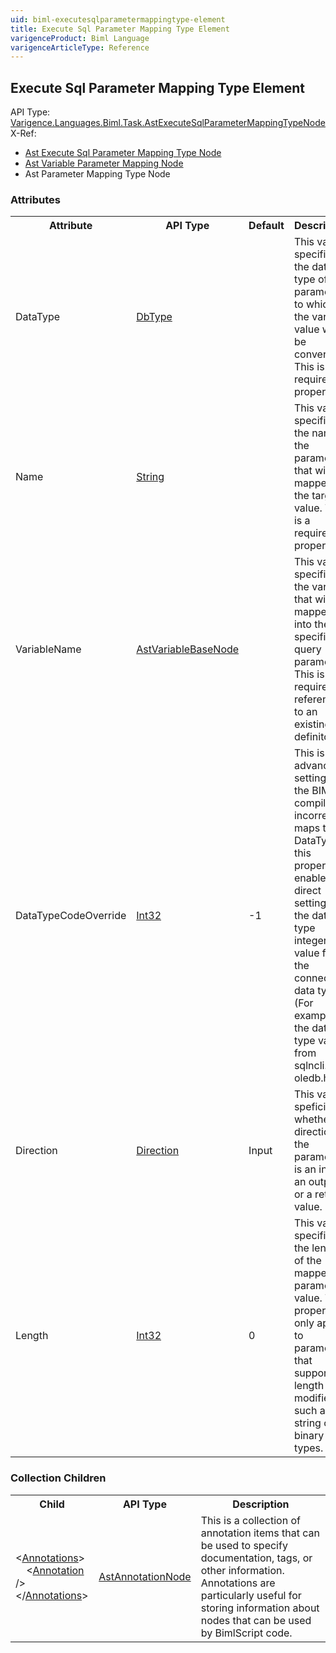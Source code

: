 ```yaml
---
uid: biml-executesqlparametermappingtype-element
title: Execute Sql Parameter Mapping Type Element
varigenceProduct: Biml Language
varigenceArticleType: Reference
---
```

## Execute Sql Parameter Mapping Type Element<div class="AssemblyInfoGroup"><div class="CrossReferenceGroup"><div class="CrossReferenceHeader">API Type:</div><div class="CrossReferenceValue"><a href="../api-reference/Varigence.Languages.Biml.Task.AstExecuteSqlParameterMappingTypeNode.html">Varigence.Languages.Biml.Task.AstExecuteSqlParameterMappingTypeNode</a></div></div><div class="CrossReferenceGroup"><div class="CrossReferenceHeader">X-Ref:</div><ul class="xrefRow"><li><a class='xref' href ="Varigence.Languages.Biml.Task.AstExecuteSqlParameterMappingTypeNode.html">Ast Execute Sql Parameter Mapping Type Node</a></li><li><a class='xref' href ="Varigence.Languages.Biml.Task.AstVariableParameterMappingNode.html">Ast Variable Parameter Mapping Node</a></li><li><span>Ast Parameter Mapping Type Node</span></li></ul></div></div><div class="AttributeGroup"><h3>Attributes</h3><table id="AttributeList" class="AttributeList"><tbody><tr><th class="AttributeNameColumnHeader">Attribute</th><th class="AttributeTypeColumnHeader">API Type</th><th class="AttributeDefaultColumnHeader">Default</th><th class="AttributeSummaryColumnHeader">Description</th></tr><tr class="ad0"><td class="AttributeName">DataType</td><td class="AttributeType"><a href="https://msdn.microsoft.com/en-us/library/System.Data.DbType.aspx">DbType</a></td><td class="AttributeDefault">&nbsp;</td><td class="AttributeSummary"><div class ="SummaryItem">This value specifies the data type of the parameter to which the variable value will be converted. This is a required property</div></td></tr><tr class="ad1"><td class="AttributeName">Name</td><td class="AttributeType"><a href="https://msdn.microsoft.com/en-us/library/System.String.aspx">String</a></td><td class="AttributeDefault">&nbsp;</td><td class="AttributeSummary"><div class ="SummaryItem">This value specifies the name of the parameter that will be mapped to the target value. This is a required property</div></td></tr><tr class="ad0"><td class="AttributeName">VariableName</td><td class="AttributeType"><a href="../api-reference/Varigence.Languages.Biml.Task.AstVariableBaseNode.html">AstVariableBaseNode</a></td><td class="AttributeDefault">&nbsp;</td><td class="AttributeSummary"><div class ="SummaryItem">This value specifies the variable that will be mapped into the specified query parameter. This is a required reference to an existing definiton.</div></td></tr><tr class="ad1"><td class="AttributeName">DataTypeCodeOverride</td><td class="AttributeType"><a href="https://msdn.microsoft.com/en-us/library/System.Int32.aspx">Int32</a></td><td class="AttributeDefault">-1</td><td class="AttributeSummary"><div class ="SummaryItem">This is an advanced setting. If the BIML compiler incorrectly maps the DataType, this property enables the direct setting of the data type integer value for the connection data type. (For example the data type value from sqlncli.h or oledb.h) </div></td></tr><tr class="ad0"><td class="AttributeName">Direction</td><td class="AttributeType"><a href="../api-reference/Varigence.Languages.Biml.Task.Direction.html">Direction</a></td><td class="AttributeDefault">Input</td><td class="AttributeSummary"><div class ="SummaryItem">This value speficies whether the direction of the parameter is an input, an output, or a return value. </div></td></tr><tr class="ad1"><td class="AttributeName">Length</td><td class="AttributeType"><a href="https://msdn.microsoft.com/en-us/library/System.Int32.aspx">Int32</a></td><td class="AttributeDefault">0</td><td class="AttributeSummary"><div class ="SummaryItem">This value specifies the length of the mapped parameter value.  This property only applies to parameters that support a length modifier, such as string or binary types. </div></td></tr></tbody></table></div><div class="ChildGroup">### Collection Children<table id="ChildList" class="ChildList"><tbody><tr><th class="ChildNameColumnHeader">Child</th><th class="ChildTypeColumnHeader">API Type</th><th class="ChildSummaryColumnHeader">Description</th></tr><tr class="cd0"><td class="ChildName"><span class="punc">&lt;</span><a href=Varigence.Languages.Biml.AstNode_Annotations.html">Annotations</a><span class="punc">&gt;</span><br />&nbsp;&nbsp;&nbsp;&nbsp;<span class="punc">&lt;</span><a href=Varigence.Languages.Biml.AstAnnotationNode.html">Annotation</a> <span class="punc">/&gt;</span><br /><span class="punc">&lt;/</span><a href=Varigence.Languages.Biml.AstNode_Annotations.html">Annotations</a><span class="punc">&gt;</span></td><td class="ChildType"><a href="../api-reference/Varigence.Languages.Biml.AstAnnotationNode.html">AstAnnotationNode</a></td><td class="ChildSummary"><div class ="SummaryItem">This is a collection of annotation items that can be used to specify documentation, tags, or other information.  Annotations are particularly useful for storing information about nodes that can be used by BimlScript code. </div> </td></tr></tbody></table></div>